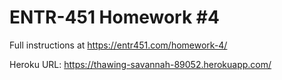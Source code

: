 # ENTR-451 Homework #4

Full instructions at https://entr451.com/homework-4/

Heroku URL: https://thawing-savannah-89052.herokuapp.com/
